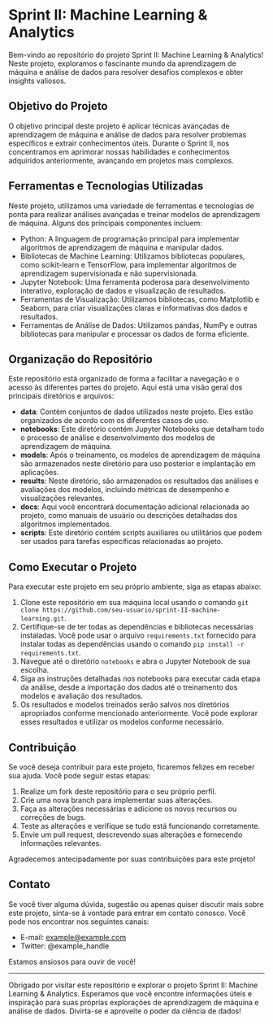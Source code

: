 # Sprint II: Machine Learning & Analytics

Bem-vindo ao repositório do projeto Sprint II: Machine Learning & Analytics! Neste projeto, exploramos o fascinante mundo da aprendizagem de máquina e análise de dados para resolver desafios complexos e obter insights valiosos.

## Objetivo do Projeto
O objetivo principal deste projeto é aplicar técnicas avançadas de aprendizagem de máquina e análise de dados para resolver problemas específicos e extrair conhecimentos úteis. Durante o Sprint II, nos concentramos em aprimorar nossas habilidades e conhecimentos adquiridos anteriormente, avançando em projetos mais complexos.

## Ferramentas e Tecnologias Utilizadas
Neste projeto, utilizamos uma variedade de ferramentas e tecnologias de ponta para realizar análises avançadas e treinar modelos de aprendizagem de máquina. Alguns dos principais componentes incluem:

- Python: A linguagem de programação principal para implementar algoritmos de aprendizagem de máquina e manipular dados.
- Bibliotecas de Machine Learning: Utilizamos bibliotecas populares, como scikit-learn e TensorFlow, para implementar algoritmos de aprendizagem supervisionada e não supervisionada.
- Jupyter Notebook: Uma ferramenta poderosa para desenvolvimento interativo, exploração de dados e visualização de resultados.
- Ferramentas de Visualização: Utilizamos bibliotecas, como Matplotlib e Seaborn, para criar visualizações claras e informativas dos dados e resultados.
- Ferramentas de Análise de Dados: Utilizamos pandas, NumPy e outras bibliotecas para manipular e processar os dados de forma eficiente.

## Organização do Repositório
Este repositório está organizado de forma a facilitar a navegação e o acesso às diferentes partes do projeto. Aqui está uma visão geral dos principais diretórios e arquivos:

- **data**: Contém conjuntos de dados utilizados neste projeto. Eles estão organizados de acordo com os diferentes casos de uso.
- **notebooks**: Este diretório contém Jupyter Notebooks que detalham todo o processo de análise e desenvolvimento dos modelos de aprendizagem de máquina.
- **models**: Após o treinamento, os modelos de aprendizagem de máquina são armazenados neste diretório para uso posterior e implantação em aplicações.
- **results**: Neste diretório, são armazenados os resultados das análises e avaliações dos modelos, incluindo métricas de desempenho e visualizações relevantes.
- **docs**: Aqui você encontrará documentação adicional relacionada ao projeto, como manuais de usuário ou descrições detalhadas dos algoritmos implementados.
- **scripts**: Este diretório contém scripts auxiliares ou utilitários que podem ser usados para tarefas específicas relacionadas ao projeto.

## Como Executar o Projeto
Para executar este projeto em seu próprio ambiente, siga as etapas abaixo:

1. Clone este repositório em sua máquina local usando o comando `git clone https://github.com/seu-usuario/sprint-II-machine-learning.git`.
2. Certifique-se de ter todas as dependências e bibliotecas necessárias instaladas. Você pode usar o arquivo `requirements.txt` fornecido para instalar todas as dependências usando o comando `pip install -r requirements.txt`.
3. Navegue até o diretório `notebooks` e abra o Jupyter Notebook de sua escolha.
4. Siga as instruções detalhadas nos notebooks para executar cada etapa da análise, desde a importação dos dados até o treinamento dos modelos e avaliação dos resultados.
5. Os resultados e modelos treinados serão salvos nos diretórios apropriados conforme mencionado anteriormente. Você pode explorar esses resultados e utilizar os modelos conforme necessário.

## Contribuição
Se você deseja contribuir para este projeto, ficaremos felizes em receber sua ajuda. Você pode seguir estas etapas:

1. Realize um fork deste repositório para o seu próprio perfil.
2. Crie uma nova branch para implementar suas alterações.
3. Faça as alterações necessárias e adicione os novos recursos ou correções de bugs.
4. Teste as alterações e verifique se tudo está funcionando corretamente.
5. Envie um pull request, descrevendo suas alterações e fornecendo informações relevantes.

Agradecemos antecipadamente por suas contribuições para este projeto!

## Contato
Se você tiver alguma dúvida, sugestão ou apenas quiser discutir mais sobre este projeto, sinta-se à vontade para entrar em contato conosco. Você pode nos encontrar nos seguintes canais:

- E-mail: example@example.com
- Twitter: @example_handle

Estamos ansiosos para ouvir de você!

---

Obrigado por visitar este repositório e explorar o projeto Sprint II: Machine Learning & Analytics. Esperamos que você encontre informações úteis e inspiração para suas próprias explorações de aprendizagem de máquina e análise de dados. Divirta-se e aproveite o poder da ciência de dados!
